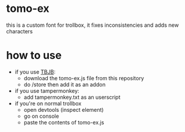 # tomo-ex

this is a custom font for trollbox, it fixes inconsistencies and adds new characters

# how to use

- if you use [TBJB](https://github.com/BenSav8/tbjb-tampermonkey):
  - download the tomo-ex.js file from this repository
  - do /store then add it as an addon
- if you use tampermonkey:
  - add tampermonkey.txt as an userscript
- if you're on normal trollbox
  - open devtools (inspect element)
  - go on console
  - paste the contents of tomo-ex.js
